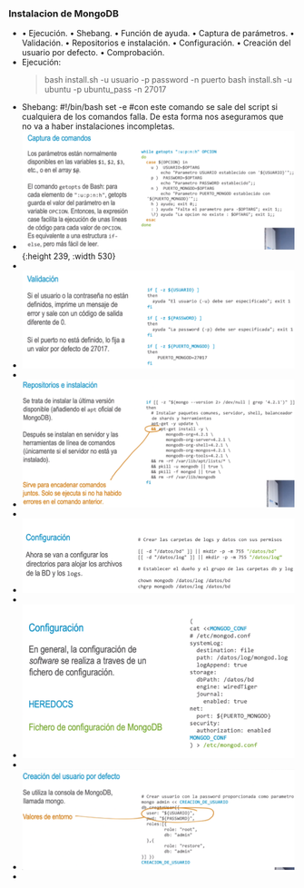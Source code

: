 ### Instalacion de MongoDB
- • Ejecución.
  • Shebang.
  • Función de ayuda.
  • Captura de parámetros.
  • Validación.
  • Repositorios e instalación.
  • Configuración.
  • Creación del usuario por defecto.
  • Comprobación.
- Ejecución:
  > bash install.sh -u usuario -p password -n puerto
  bash install.sh -u ubuntu -p ubuntu_pass -n 27017
- Shebang:
  #!/bin/bash
  set -e #con este comando se sale del script si cualquiera de los comandos falla. De esta forma nos
  aseguramos que no va a haber instalaciones incompletas.
- ![ScreenShot Tool -20240604214353.png](../assets/ScreenShot_Tool_-20240604214353_1717551846853_0.png){:height 239, :width 530}
-
- ![ScreenShot Tool -20240604214450.png](../assets/ScreenShot_Tool_-20240604214450_1717551936690_0.png)
-
- ![ScreenShot Tool -20240604214602.png](../assets/ScreenShot_Tool_-20240604214602_1717551993304_0.png)
-
- ![ScreenShot Tool -20240604214700.png](../assets/ScreenShot_Tool_-20240604214700_1717552031815_0.png)
-
- ![ScreenShot Tool -20240604214746.png](../assets/ScreenShot_Tool_-20240604214746_1717552082826_0.png)
-
- ![ScreenShot Tool -20240604214900.png](../assets/ScreenShot_Tool_-20240604214900_1717552151413_0.png)
-